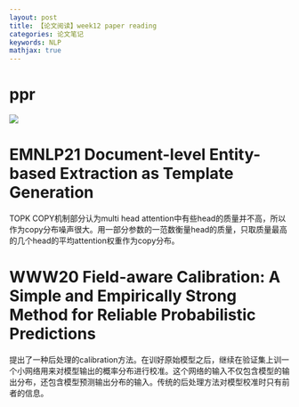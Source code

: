 ```yaml
---
layout: post
title: 【论文阅读】week12 paper reading
categories: 论文笔记
keywords: NLP
mathjax: true
---
```


# ppr

![](/images/blog/2022-12-01.png)




# EMNLP21 Document-level Entity-based Extraction as Template Generation


TOPK COPY机制部分认为multi head attention中有些head的质量并不高，所以作为copy分布噪声很大。用一部分参数的一范数衡量head的质量，只取质量最高的几个head的平均attention权重作为copy分布。  



# WWW20 Field-aware Calibration: A Simple and Empirically Strong Method for Reliable Probabilistic Predictions  

提出了一种后处理的calibration方法。在训好原始模型之后，继续在验证集上训一个小网络用来对模型输出的概率分布进行校准。这个网络的输入不仅包含模型的输出分布，还包含模型预测输出分布的输入。传统的后处理方法对模型校准时只有前者的信息。
